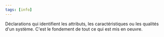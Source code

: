 ```yaml
---
tags: [info]
---
```


Déclarations qui identifient les attributs, les caractéristiques ou les qualités d'un système.
C'est le fondement de tout ce qui est mis en oeuvre.
